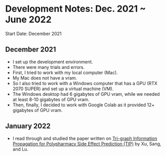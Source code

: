 # Development Notes: Dec. 2021 ~ June 2022

Start Date: December 2021

## December 2021
* I set up the development environment. 
* There were many trials and errors. 
 * First, I tried to work with my local computer (Mac). 
  * My Mac does not have a vram.
 * So I also tried to work with a Windows computer that has a GPU (RTX 2070 SUPER) and set up a virtual machine (VM). 
  * The Windows desktop had 6 gigabytes of GPU vram, while we needed at least 8-10 gigabytes of GPU vram. 
 * Then, finally, I decided to work with Google Colab as it provided 12+ gigabytes of GPU vram.


## January 2022
* I read through and studied the paper written on [Tri-graph Information Propagation for Polypharmacy Side Effect Prediction (TIP)](https://grlearning.github.io/papers/94.pdf) by Xu, Sang, and Lu. 
